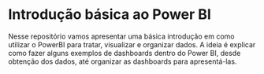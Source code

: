 


# Introdução básica ao Power BI

Nesse repositório vamos apresentar uma básica introdução em como utilizar o PowerBI para tratar, visualizar e organizar dados. A ideia é explicar como fazer alguns exemplos de dashboards dentro do Power BI, desde obtenção dos dados, até organizar as dashboards para apresentá-las.

